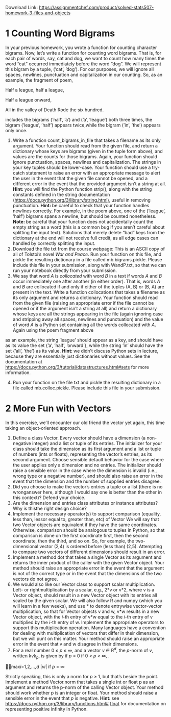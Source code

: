 Download Link: https://assignmentchef.com/product/solved-stats507-homework-3-files-and-objects
<br>
<h1>1         Counting Word Bigrams</h1>

In your previous homework, you wrote a function for counting character bigrams. Now, let’s write a function for counting word bigrams. That is, for each pair of words, say, cat and dog, we want to count how many times the word “cat” occurred immediately before the word “dog”. We will represent this bigram by a tuple, (’cat’, ’dog’). For our purposes, we will ignore all spaces, newlines, punctuation and capitalization in our counting. So, as an example, the fragment of poem,

Half a league, half a league,

Half a league onward,

All in the valley of Death Rode the six hundred.

includes the bigrams (’half’, ’a’) and (’a’, ’league’) both three times, the bigram (’league’, ’half’) appears twice,while the bigram (’in’, ’the’) appears only once.

<ol>

 <li>Write a function count_bigrams_in_file that takes a filename as its only argument. Your function should read from the given file, and return a dictionary whose keys are bigrams (given in the tuple form above), and values are the counts for those bigrams. Again, your function should ignore punctuation, spaces, newlines and capitalization. The strings in your key tuples should be lower-case. Your function should use a try-catch statement to raise an error with an appropriate message to alert the user in the event that the given file cannot be opened, and a different error in the event that the provided argument isn’t a string at all. <strong>Hint: </strong>you will find the Python function strip(), along with the string constants defined in the string documentation (<a href="https://docs.python.org/3/library/string.html">https://docs.python.org/3/library/string.html</a><a href="https://docs.python.org/3/library/string.html">)</a>, useful in removing punctuation. <strong>Hint: </strong>be careful to check that your function handles newlines correctly. For example, in the poem above, one of the (’league’, ’half’) bigrams spans a newline, but should be counted nonetheless. <strong>Note: </strong>be careful that your function does not accidentally count the empty string as a word (this is a common bug if you aren’t careful about splitting the input text). Solutions that merely delete “bad” keys from the dictionary at the end will not receive full credit, as all edge cases can handled by correctly splitting the input.</li>

 <li>Download the file txt from the course webpage: This is an ASCII copy of all of Tolstoi’s novel <em>War and Peace</em>. Run your function on this file, and pickle the resulting dictionary in a file called mb.bigrams.pickle. Please include this file in your submission, along with WandP.txt, so that we can run your notebook directly from your submission.</li>

 <li>We say that word <em>A </em>is <em>collocated </em>with word <em>B </em>in a text if words <em>A </em>and <em>B </em>occur immediately one after another (in either order). That is, words <em>A </em>and <em>B </em>are collocated if and only if either of the tuples (A, B) or (B, A) are present in the text. Write a function collocations that takes a filename as its only argument and returns a dictionary. Your function should read from the given file (raising an appropriate error if the file cannot be opened or if the argument isn’t a string at all) and return a dictionary whose keys are all the strings appearing in the file (again ignoring case and stripping away all spaces, newlines and punctuation) and the value of word <em>A </em>is a Python set containing all the words collocated with <em>A</em>. Again using the poem fragment above</li>

</ol>

as an example, the string ’league’ should appear as a key, and should have as its value the set {’a’, ’half’, ’onward’}, while the string ’in’ should have the set {’all’, ’the’} as its value. <strong>Hint: </strong>we didn’t discuss Python sets in lecture, because they are essentially just dictionaries without values. See the documentation at <a href="https://docs.python.org/3/tutorial/datastructures.html#sets">https://docs.python.org/3/tutorial/datastructures.html#sets</a> for more information.

<ol start="4">

 <li>Run your function on the file txt and pickle the resulting dictionary in a file called mb.colloc.pickle. Please include this file in your submission.</li>

</ol>

<h1>2         More Fun with Vectors</h1>

In this exercise, we’ll encounter our old friend the vector yet again, this time taking an object-oriented approach.

<ol>

 <li>Define a class Vector. Every vector should have a dimension (a non-negative integer) and a list or tuple of its entries. The initializer for your class should take the dimension as its first argument and a list or tuple of numbers (ints or floats), representing the vector’s entries, as its second argument. Choose sensible default behavior for the case where the user applies only a dimension and no entries. The initializer should raise a sensible error in the case where the dimension is invalid (i.e., wrong type or a negative number), and should also raise an error in the event that the dimension and the number of supplied entries disagree.</li>

 <li>Did you choose to make the vector’s entries a tuple or a list (there is no wronganswer here, although I would say one is better than the other in this context)? Defend your choice.</li>

 <li>Are the dimension and entries class attributes or instance attributes? Why is thisthe right design choice?</li>

 <li>Implement the necessary operator(s) to support comparison (equality, less than, lessor equal to, greater than, etc) of Vector We will say that two Vector objects are equivalent if they have the same coordinates. Otherwise, comparison should be analogous to tuples in Python, so that comparison is done on the first coordinate first, then the second coordinate, then the third, and so on. So, for example, the two-dimensional vector (2<em>,</em>4) is ordered before (less than) (2<em>,</em>5). Attempting to compare two vectors of different dimensions should result in an error.</li>

 <li>Implement a method dot that takes a single Vector as its argument and returns the inner product of the caller with the given Vector object. Your method should raise an appropriate error in the event that the argument is not of the correct type or in the event that the dimensions of the two vectors do not agree.</li>

 <li>We would also like our Vector class to support scalar multiplication. Left- or rightmultiplication by a scalar, e.g., 2*v or v*2, where v is a Vector object, should result in a new Vector object with its entries all scaled by the given scalar. We will also follow R and numpy (which you will learn in a few weeks), and use * to denote entrywise vector-vector multiplication, so that for Vector objects v and w, v*w results in a new Vector object, with the <em>i</em>-th entry of v*w equal to the <em>i</em>-th entry of v multiplied by the <em>i</em>-th entry of w. Implement the appropriate operators to support this multiplication operation. Many languages have a convention for dealing with multiplication of vectors that differ in their dimension, but we will punt on this matter. Your method should raise an appropriate error in the event that v and w disagree in their dimensions.</li>

 <li>For a real number 0 ≤ <em>p </em>≤ ∞, and a vector <em>v </em>∈ R<em><sup>d</sup></em>, the <em>p</em>-norm of <em>v</em>, written k<em>v</em>k<em><sub>p</sub></em>, is given by if <em>p </em>= 0  if 0 <em>&lt; p &lt; </em>∞<em>, .</em></li>

</ol>

max<em>i</em>=1<em>,</em>2<em>,…,d </em>|<em>v</em><em>i</em>|        if <em>p </em>= ∞

Strictly speaking, this is only a norm for <em>p </em>≥ 1, but that’s beside the point. Implement a method Vector.norm that takes a single int or float p as an argument and returns the p-norm of the calling Vector object. Your method should work whether p is an integer or float. Your method should raise a sensible error in the event that <em>p </em>is negative. <strong>Hint: </strong>see <a href="https://docs.python.org/3/library/functions.html#float">https://docs.python.org/3/library/functions.html# </a><a href="https://docs.python.org/3/library/functions.html#float">float</a> for documentation on representing positive infinity in Python.